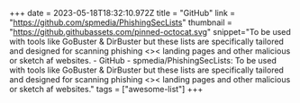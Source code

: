 +++
date = 2023-05-18T18:32:10.972Z
title = "GitHub"
link = "https://github.com/spmedia/PhishingSecLists"
thumbnail = "https://github.githubassets.com/pinned-octocat.svg"
snippet="To be used with tools like GoBuster & DirBuster but these lists are specifically tailored and designed for scanning phishing <>< landing pages and other malicious or sketch af websites. - GitHub - spmedia/PhishingSecLists: To be used with tools like GoBuster & DirBuster but these lists are specifically tailored and designed for scanning phishing <>< landing pages and other malicious or sketch af websites."
tags = ["awesome-list"]
+++
